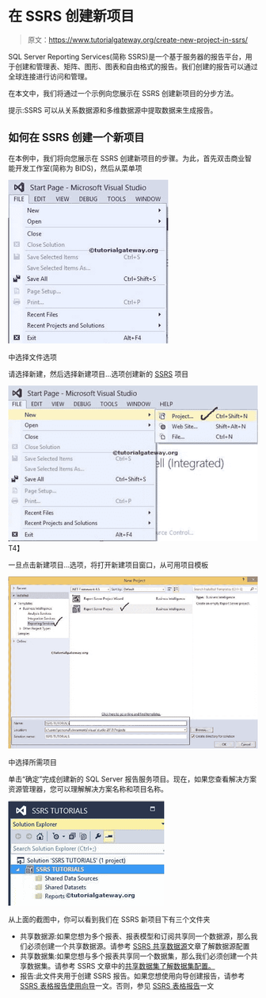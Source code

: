 # 在 SSRS 创建新项目

> 原文：<https://www.tutorialgateway.org/create-new-project-in-ssrs/>

SQL Server Reporting Services(简称 SSRS)是一个基于服务器的报告平台，用于创建和管理表、矩阵、图形、图表和自由格式的报告。我们创建的报告可以通过全球连接进行访问和管理。

在本文中，我们将通过一个示例向您展示在 SSRS 创建新项目的分步方法。

提示:SSRS 可以从关系数据源和多维数据源中提取数据来生成报告。

## 如何在 SSRS 创建一个新项目

在本例中，我们将向您展示在 SSRS 创建新项目的步骤。为此，首先双击商业智能开发工作室(简称为 BIDS)，然后从菜单项

![Create New Project in SSRS 0](img/0b6edd22f79d43775c11d3d14d80ab53.png)

中选择文件选项

请选择新建，然后选择新建项目…选项创建新的 [SSRS](https://www.tutorialgateway.org/ssrs/) 项目

![Create New Project in SSRS 1](img/382c7ced1e6b691d46400b9a4f73c3bd.png)T4】

一旦点击新建项目…选项，将打开新建项目窗口，从可用项目模板

![Create New Project in SSRS 2](img/716199eb62034a02e250f649b1bf8e29.png)

中选择所需项目

单击“确定”完成创建新的 SQL Server 报告服务项目。现在，如果您查看解决方案资源管理器，您可以理解解决方案名称和项目名称。

![Create New Project in SSRS 2](img/559a8e276d62bf1d25afe405c48b6adb.png)

从上面的截图中，你可以看到我们在 SSRS 新项目下有三个文件夹

*   共享数据源:如果您想为多个报表、报表模型和订阅共享同一个数据源，那么我们必须创建一个共享数据源。请参考 [SSRS 共享数据源](https://www.tutorialgateway.org/ssrs-shared-data-source/)文章了解数据源配置
*   共享数据集:如果您想与多个报表共享同一个数据集，那么我们必须创建一个共享数据集。请参考 SSRS 文章中的[共享数据集了解数据集配置。](https://www.tutorialgateway.org/shared-dataset-in-ssrs/)
*   报告:此文件夹用于创建 SSRS 报告。如果您想使用向导创建报告，请参考 [SSRS 表格报告使用向导](https://www.tutorialgateway.org/creating-ssrs-report-using-report-wizard/)一文。否则，参见 [SSRS 表格报告](https://www.tutorialgateway.org/ssrs-table-report/)一文